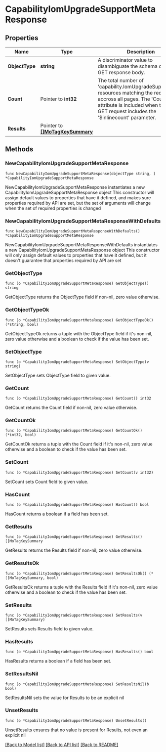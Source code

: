 # CapabilityIomUpgradeSupportMetaResponse

## Properties

Name | Type | Description | Notes
------------ | ------------- | ------------- | -------------
**ObjectType** | **string** | A discriminator value to disambiguate the schema of a HTTP GET response body. | 
**Count** | Pointer to **int32** | The total number of &#39;capability.IomUpgradeSupportMeta&#39; resources matching the request, accross all pages. The &#39;Count&#39; attribute is included when the HTTP GET request includes the &#39;$inlinecount&#39; parameter. | [optional] 
**Results** | Pointer to [**[]MoTagKeySummary**](MoTagKeySummary.md) |  | [optional] 

## Methods

### NewCapabilityIomUpgradeSupportMetaResponse

`func NewCapabilityIomUpgradeSupportMetaResponse(objectType string, ) *CapabilityIomUpgradeSupportMetaResponse`

NewCapabilityIomUpgradeSupportMetaResponse instantiates a new CapabilityIomUpgradeSupportMetaResponse object
This constructor will assign default values to properties that have it defined,
and makes sure properties required by API are set, but the set of arguments
will change when the set of required properties is changed

### NewCapabilityIomUpgradeSupportMetaResponseWithDefaults

`func NewCapabilityIomUpgradeSupportMetaResponseWithDefaults() *CapabilityIomUpgradeSupportMetaResponse`

NewCapabilityIomUpgradeSupportMetaResponseWithDefaults instantiates a new CapabilityIomUpgradeSupportMetaResponse object
This constructor will only assign default values to properties that have it defined,
but it doesn't guarantee that properties required by API are set

### GetObjectType

`func (o *CapabilityIomUpgradeSupportMetaResponse) GetObjectType() string`

GetObjectType returns the ObjectType field if non-nil, zero value otherwise.

### GetObjectTypeOk

`func (o *CapabilityIomUpgradeSupportMetaResponse) GetObjectTypeOk() (*string, bool)`

GetObjectTypeOk returns a tuple with the ObjectType field if it's non-nil, zero value otherwise
and a boolean to check if the value has been set.

### SetObjectType

`func (o *CapabilityIomUpgradeSupportMetaResponse) SetObjectType(v string)`

SetObjectType sets ObjectType field to given value.


### GetCount

`func (o *CapabilityIomUpgradeSupportMetaResponse) GetCount() int32`

GetCount returns the Count field if non-nil, zero value otherwise.

### GetCountOk

`func (o *CapabilityIomUpgradeSupportMetaResponse) GetCountOk() (*int32, bool)`

GetCountOk returns a tuple with the Count field if it's non-nil, zero value otherwise
and a boolean to check if the value has been set.

### SetCount

`func (o *CapabilityIomUpgradeSupportMetaResponse) SetCount(v int32)`

SetCount sets Count field to given value.

### HasCount

`func (o *CapabilityIomUpgradeSupportMetaResponse) HasCount() bool`

HasCount returns a boolean if a field has been set.

### GetResults

`func (o *CapabilityIomUpgradeSupportMetaResponse) GetResults() []MoTagKeySummary`

GetResults returns the Results field if non-nil, zero value otherwise.

### GetResultsOk

`func (o *CapabilityIomUpgradeSupportMetaResponse) GetResultsOk() (*[]MoTagKeySummary, bool)`

GetResultsOk returns a tuple with the Results field if it's non-nil, zero value otherwise
and a boolean to check if the value has been set.

### SetResults

`func (o *CapabilityIomUpgradeSupportMetaResponse) SetResults(v []MoTagKeySummary)`

SetResults sets Results field to given value.

### HasResults

`func (o *CapabilityIomUpgradeSupportMetaResponse) HasResults() bool`

HasResults returns a boolean if a field has been set.

### SetResultsNil

`func (o *CapabilityIomUpgradeSupportMetaResponse) SetResultsNil(b bool)`

 SetResultsNil sets the value for Results to be an explicit nil

### UnsetResults
`func (o *CapabilityIomUpgradeSupportMetaResponse) UnsetResults()`

UnsetResults ensures that no value is present for Results, not even an explicit nil

[[Back to Model list]](../README.md#documentation-for-models) [[Back to API list]](../README.md#documentation-for-api-endpoints) [[Back to README]](../README.md)



